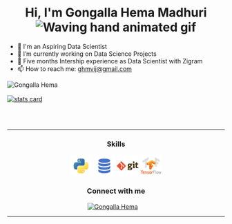 <h1 align="center">Hi, I'm Gongalla Hema Madhuri <img src="https://raw.githubusercontent.com/nixin72/nixin72/master/wave.gif" alt="Waving hand animated gif" height="45" width="45" /></h1>


- 🔭 I'm an Aspiring Data Scientist
- 🌱 I’m currently working on Data Science Projects
- 💬 Five months Intership experience as Data Scientist with Zigram
- 📫 How to reach me: ghmvij@gmail.com

<p align="left"> <img src="https://komarev.com/ghpvc/?username=Gongalla-Hema&label=Profile%20views&color=0e75b6&style=flat" alt="Gongalla Hema" /> </p>

<p>
	<a align= "center" href="https://github.com/Gongalla-Hema"><img alt= "stats card" align="center" height="200px" width="400" src="https://github-readme-stats.vercel.app/api?username=Gongalla-Hema&theme=cobalt&show_icons=true&count_private=true" />
  	</a>
</p>

<br><br>
<hr>

<p>
	<h3 align="center">Skills</h3>
	<p align="center">
		<img align="center" alt="SQL" height="50" width="50" src="https://raw.githubusercontent.com/github/explore/80688e429a7d4ef2fca1e82350fe8e3517d3494d/topics/python/python.png" />
		<img align="center" alt="SQL" height="50" width="50" src="https://raw.githubusercontent.com/github/explore/80688e429a7d4ef2fca1e82350fe8e3517d3494d/topics/sql/sql.png" />
		<img align="center" alt="Git" height="50" width="50" src="https://raw.githubusercontent.com/github/explore/80688e429a7d4ef2fca1e82350fe8e3517d3494d/topics/git/git.png" />
		<img align="center" alt="TensorFlow" height="50" width="50" src="https://raw.githubusercontent.com/github/explore/80688e429a7d4ef2fca1e82350fe8e3517d3494d/topics/tensorflow/tensorflow.png" />
	</p>

<p>
	<h3 align="center">Connect with me</h3>
	<p align="center">
		<a href="https://www.linkedin.com/in/gongallahema/" target="blank"><img align="center" src="https://img.icons8.com/cute-clipart/64/000000/linkedin.png" alt="Gongalla Hema" height="50" width="50" /></a>&nbsp;&nbsp;&nbsp;&nbsp;
	</p>
</p>

<hr>


